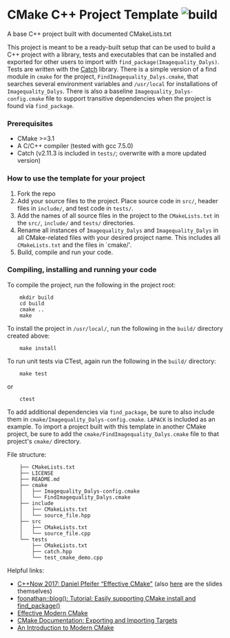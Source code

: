 # CMake C++ Project Template ![build](https://github.com/mmorse1217/cmake-project-template/workflows/build/badge.svg)


A base C++ project built with documented CMakeLists.txt


This project is meant to be a ready-built setup that can be used to build a C++ project with a library, tests and executables that can be installed and exported for other users to import with `find_package(Imagequality_Dalys)`. 
Tests are written with the [Catch](https://github.com/catchorg/Catch2) library.
There is a simple version of a find module in `cmake` for the project, `FindImagequality_Dalys.cmake`, that searches several environment variables and `/usr/local` for installations of `Imagequality_Dalys`. 
There is also a baseline `Imagequality_Dalys-config.cmake` file to support transitive dependencies when the project is found via `find_package`.
### Prerequisites
* CMake >=3.1
* A C/C++ compiler (tested with gcc 7.5.0)
* Catch (v2.11.3 is included in `tests/`; overwrite with a more updated version)
### How to use the template for your project
 1. Fork the repo
 2. Add your source files to the project. Place source code in `src/`, header files in `include/`, and test code in `tests/`.
 3. Add the names of all source files in the project to the `CMakeLists.txt` in the `src/`, `include/` and `tests/` directories.
 4. Rename all instances of `Imagequality_Dalys` and `Imagequality_Dalys` in all CMake-related files with your desired project name. This includes all `CMakeLists.txt` and the files in `cmake/'.
 5. Build, compile and run your code.

### Compiling, installing and running your code
To compile the project, run the following in the project root:
```
    mkdir build
    cd build
    cmake ..
    make
```
To install the project in `/usr/local/`, run the following in the `build/` directory created above:
```
    make install
```
To run unit tests via CTest, again run the following in the `build/` directory:
```
    make test
```
or 
```
    ctest
```

To add additional dependencies via `find_package`, be sure to also include them in `cmake/Imagequality_Dalys-config.cmake`. 
`LAPACK` is included as an example. To import a project built with this template in another CMake project, be sure to add the `cmake/FindImagequality_Dalys.cmake` file to that project's `cmake/` directory.

File structure:
```
    ├── CMakeLists.txt
    ├── LICENSE
    ├── README.md
    ├── cmake
    │   ├── Imagequality_Dalys-config.cmake
    │   └── FindImagequality_Dalys.cmake
    ├── include
    │   ├── CMakeLists.txt
    │   └── source_file.hpp
    ├── src
    │   ├── CMakeLists.txt
    │   └── source_file.cpp
    └── tests
        ├── CMakeLists.txt
        ├── catch.hpp
        └── test_cmake_demo.cpp
```

Helpful links:
* [C++Now 2017: Daniel Pfeifer “Effective CMake"](https://youtu.be/bsXLMQ6WgIk)
    (also
    [here](https://github.com/boostcon/cppnow_presentations_2017/blob/master/05-19-2017_friday/effective_cmake__daniel_pfeifer__cppnow_05-19-2017.pdf)
    are the slides themselves)
* [foonathan::blog(): Tutorial: Easily supporting CMake install and find_package()](https://foonathan.net/2016/03/cmake-install/)
* [Effective Modern CMake](https://gist.github.com/mbinna/c61dbb39bca0e4fb7d1f73b0d66a4fd1)
* [CMake Documentation: Exporting and Importing Targets](https://gitlab.kitware.com/cmake/community/-/wikis/doc/tutorials/Exporting-and-Importing-Targets)
* [An Introduction to Modern CMake](https://cliutils.gitlab.io/modern-cmake/)
